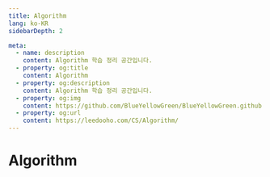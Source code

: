 ```yaml
---
title: Algorithm
lang: ko-KR
sidebarDepth: 2

meta:
  - name: description
    content: Algorithm 학습 정리 공간입니다.
  - property: og:title
    content: Algorithm
  - property: og:description
    content: Algorithm 학습 정리 공간입니다.
  - property: og:img
    content: https://github.com/BlueYellowGreen/BlueYellowGreen.github.io/blob/main/.vuepress/public/assets/img/DFS-png.png?raw=true
  - property: og:url
    content: https://leedooho.com/CS/Algorithm/
---
```


# Algorithm

<br>

<Algorithm />

<br>

<br>

<br>

<br>

<br>

<br>

<br>

<br>

<br>

<br>